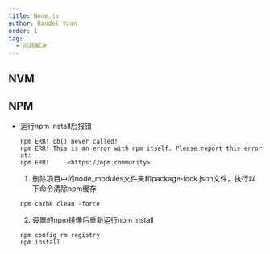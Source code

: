 ```yaml
---
title: Node.js
author: Randel Yuan
order: 1
tag:
  - 问题解决
---
```


## NVM

## NPM

- 运行npm install后报错

   ```
   npm ERR! cb() never called!
   npm ERR! This is an error with npm itself. Please report this error at:
   npm ERR!     <https://npm.community>
   ```

    1. 删除项目中的node_modules文件夹和package-lock.json文件，执行以下命令清除npm缓存
  
    ```
    npm cache clean -force
    ```
    2. 设置的npm镜像后重新运行npm install
    ```
    npm config rm registry
    npm install
    ```

